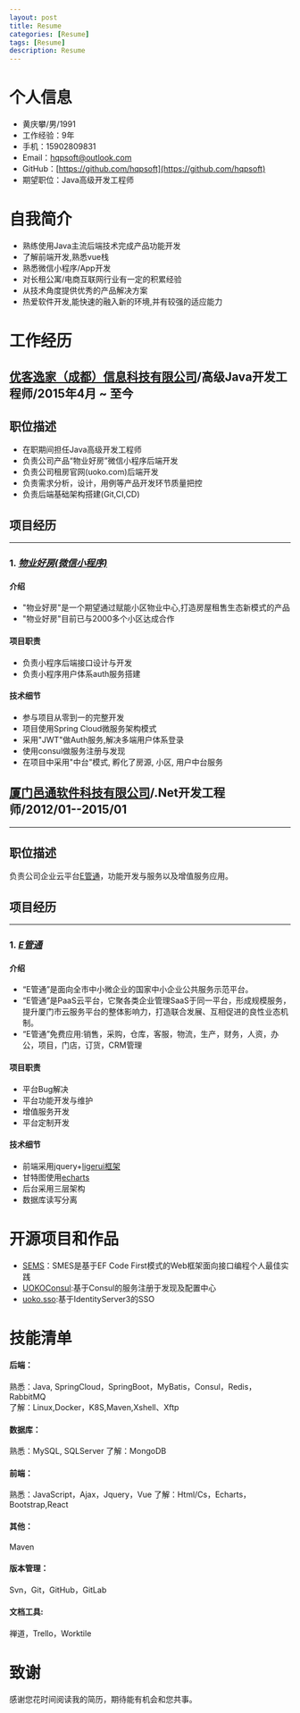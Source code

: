 ```yaml
---
layout: post
title: Resume
categories: [Resume]
tags: [Resume]
description: Resume
---
```


# 个人信息
* 黄庆攀/男/1991
* 工作经验：9年
* 手机：15902809831
* Email：hqpsoft@outlook.com
* GitHub：[https://github.com/hqpsoft](https://github.com/hqpsoft)
* 期望职位：Java高级开发工程师

# 自我简介
* 熟练使用Java主流后端技术完成产品功能开发 
* 了解前端开发,熟悉vue栈 
* 熟悉微信小程序/App开发 
* 对长租公寓/电商互联网行业有一定的积累经验 
* 从技术角度提供优秀的产品解决方案 
* 热爱软件开发,能快速的融入新的环境,并有较强的适应能力

# 工作经历

## [优客逸家（成都）信息科技有限公司](http://www.uoko.com/)/高级Java开发工程师/2015年4月 ~ 至今 

## 职位描述
* 在职期间担任Java高级开发工程师
* 负责公司产品“物业好房”微信小程序后端开发
* 负责公司租房官网(uoko.com)后端开发
* 负责需求分析，设计，用例等产品开发环节质量把控
* 负责后端基础架构搭建(Git,CI,CD)

## 项目经历
---

### 1.  ***[物业好房(微信小程序)](https://mp.weixin.qq.com/s/fQddpJJSHr07cvaBX8IYFw)***

#### 介绍
* "物业好房"是一个期望通过赋能小区物业中心,打造房屋租售生态新模式的产品
* "物业好房"目前已与2000多个小区达成合作

#### 项目职责
* 负责小程序后端接口设计与开发
* 负责小程序用户体系auth服务搭建

#### 技术细节
* 参与项目从零到一的完整开发
* 项目使用Spring Cloud微服务架构模式
* 采用"JWT"做Auth服务,解决多端用户体系登录
* 使用consul做服务注册与发现
* 在项目中采用"中台"模式, 孵化了房源, 小区, 用户中台服务


## [厦门邑通软件科技有限公司](http://www.etomweb.com/)/.Net开发工程师/2012/01--2015/01
---

## 职位描述
负责公司企业云平台[E管通](http://app.xmsme.gov.cn/)，功能开发与服务以及增值服务应用。

## 项目经历
---

### 1.  ***[E管通](http://app.xmsme.gov.cn/)***

#### 介绍
* “E管通”是面向全市中小微企业的国家中小企业公共服务示范平台。
* “E管通”是PaaS云平台，它聚各类企业管理SaaS于同一平台，形成规模服务，提升厦门市云服务平台的整体影响力，打造联合发展、互相促进的良性业态机制。
* “E管通”免费应用:销售，采购，仓库，客服，物流，生产，财务，人资，办公，项目，门店，订货，CRM管理

#### 项目职责
* 平台Bug解决
* 平台功能开发与维护
* 增值服务开发
* 平台定制开发

#### 技术细节
* 前端采用jquery+[ligerui框架](http://www.ligerui.com/)
* 甘特图使用[echarts](http://echarts.baidu.com/index.html)
* 后台采用三层架构
* 数据库读写分离

# 开源项目和作品
 * [SEMS](https://github.com/hqpsoft/SEMS)：SMES是基于EF Code First模式的Web框架面向接口编程个人最佳实践
 * [UOKOConsul](https://github.com/uoko-J-Go/UOKOConsul):基于Consul的服务注册于发现及配置中心
 * [uoko.sso](https://github.com/uoko-J-Go/uoko.sso):基于IdentityServer3的SSO
 
# 技能清单

#### 后端：
熟悉：Java, SpringCloud，SpringBoot，MyBatis，Consul，Redis，RabbitMQ    
了解：Linux,Docker，K8S,Maven,Xshell、Xftp

#### 数据库：
熟悉：MySQL, SQLServer
了解：MongoDB

#### 前端： 
熟悉：JavaScript，Ajax，Jquery，Vue
了解：Html/Cs，Echarts，Bootstrap,React

#### 其他：
Maven

#### 版本管理：
Svn，Git，GitHub，GitLab

#### 文档工具: 
禅道，Trello，Worktile

# 致谢

感谢您花时间阅读我的简历，期待能有机会和您共事。

